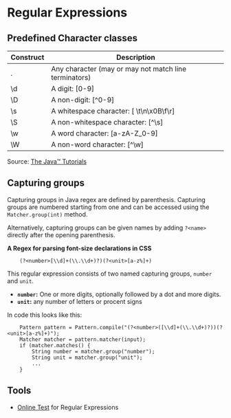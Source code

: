 # Regular Expressions

## Predefined Character classes

|Construct|Description|
|---|---|
|.|Any character (may or may not match line terminators)|
|\d|A digit: [0-9]|
|\D|A non-digit: [^0-9]|
|\s|A whitespace character: [ \t\n\x0B\f\r]|
|\S|A non-whitespace character: [^\s]|
|\w|A word character: [a-zA-Z_0-9]|
|\W|A non-word character: [^\w]|

Source: [The Java™ Tutorials](https://docs.oracle.com/javase/tutorial/essential/regex/pre_char_classes.html)

## Capturing groups

Capturing groups in Java regex are defined by parenthesis. Capturing groups are numbered starting from one and can be accessed using the `Matcher.group(int)` method.

Alternatively, capturing groups can be given names by adding `?<name>` directly after the opening parenthesis.

**A Regex for parsing font-size declarations in CSS**

```
    (?<number>[\\d]+(\\.\\d+)?)(?<unit>[a-z%]+)
```

This regular expression consists of two named capturing groups, `number` and `unit`.

 - **`number`:** One or more digits, optionally followed by a dot and more digits.
 - **`unit`:** any number of letters or procent signs

In code this looks like this:

```
    Pattern pattern = Pattern.compile("(?<number>([\\d]+(\\.\\d+)?))(?<unit>[a-z%]+)");
    Matcher matcher = pattern.matcher(input);
    if (matcher.matches() {
        String number = matcher.group("number");
        String unit = matcher.group("unit");
        ...
    }
```

## Tools

 * [Online Test](https://www.freeformatter.com/java-regex-tester.html) for Regular Expressions